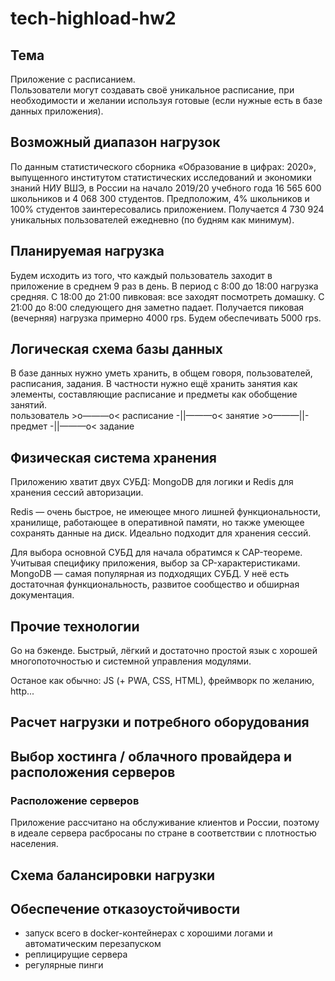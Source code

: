# tech-highload-hw2
## Тема
Приложение с расписанием.  
Пользователи могут создавать своё уникальное расписание, при необходимости и желании используя готовые (если нужные есть в базе данных приложения).
## Возможный диапазон нагрузок
По данным статистического сборника «Образование в цифрах: 2020», выпущенного институтом статистических исследований и экономики знаний НИУ ВШЭ, в России на начало 2019/20 учебного года 16 565 600 школьников и 4 068 300 студентов. Предположим, 4% школьников и 100% студентов заинтересовались приложением. Получается 4 730 924 уникальных пользователей ежедневно (по будням как минимум).
## Планируемая нагрузка
Будем исходить из того, что каждый пользователь заходит в приложение в среднем 9 раз в день. В период с 8:00 до 18:00 нагрузка средняя. С 18:00 до 21:00 пивковая: все заходят посмотреть домашку. С 21:00 до 8:00 следующего дня заметно падает. Получается пиковая (вечерняя) нагрузка примерно 4000 rps. Будем обеспечивать 5000 rps.
## Логическая схема базы данных
В базе данных нужно уметь хранить, в общем говоря, пользователей, расписания, задания. В частности нужно ещё хранить занятия как элементы, составляющие расписание и предметы как обобщение занятий.  
пользователь >o———o< расписание -||———o< занятие >o———||- предмет -||———o< задание
## Физическая система хранения
Приложению хватит двух СУБД: MongoDB для логики и Redis для хранения сессий авторизации.

Redis — очень быстрое, не имеющее много лишней функциональности, хранилище, работающее в оперативной памяти, но также умеющее сохранять данные на диск. Идеально подходит для хранения сессий.

Для выбора основной СУБД для начала обратимся к CAP-теореме. Учитывая специфику приложения, выбор за CP-характеристиками. MongoDB — самая популярная из подходящих СУБД. У неё есть достаточная функциональность, развитое сообщество и обширная документация.
## Прочие технологии
Go на бэкенде. Быстрый, лёгкий и достаточно простой язык с хорошей многопоточностью и системной управления модулями.

Останое как обычно: JS (+ PWA, CSS, HTML), фреймворк по желанию, http...
## Расчет нагрузки и потребного оборудования
## Выбор хостинга / облачного провайдера и расположения серверов
### Расположение серверов
Приложение рассчитано на обслуживание клиентов и России, поэтому в идеале сервера расбросаны по стране в соответствии с плотностью населения.
## Схема балансировки нагрузки
## Обеспечение отказоустойчивости
- запуск всего в docker-контейнерах с хорошими логами и автоматическим перезапуском
- реплицирущие сервера
- регулярные пинги
